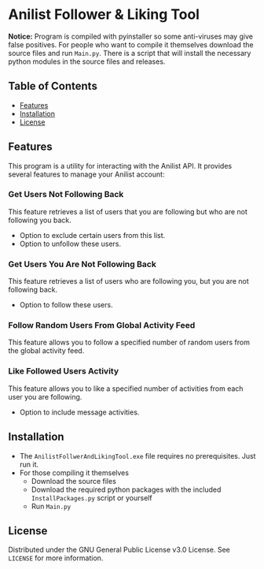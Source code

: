# Anilist Follower & Liking Tool

**Notice:** Program is compiled with pyinstaller so some anti-viruses may give false positives. For people who want to compile it themselves download the source files and run `Main.py`. There is a script that will install the necessary python modules in the source files and releases.

## Table of Contents
- [Features](#features)
- [Installation](#installation)
- [License](#license)

## Features
This program is a utility for interacting with the Anilist API. It provides several features to manage your Anilist account:

### Get Users Not Following Back
This feature retrieves a list of users that you are following but who are not following you back. 
- Option to exclude certain users from this list.
- Option to unfollow these users.

### Get Users You Are Not Following Back
This feature retrieves a list of users who are following you, but you are not following back. 
- Option to follow these users.

### Follow Random Users From Global Activity Feed
This feature allows you to follow a specified number of random users from the global activity feed.

### Like Followed Users Activity
This feature allows you to like a specified number of activities from each user you are following. 
- Option to include message activities.

## Installation
 - The `AnilistFollwerAndLikingTool.exe` file requires no prerequisites. Just run it.
 - For those compiling it themselves
   - Download the source files
   - Download the required python packages with the included `InstallPackages.py` script or yourself
   - Run `Main.py`

## License
Distributed under the GNU General Public License v3.0 License. See `LICENSE` for more information.
